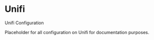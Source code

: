 # Unifi
Unifi Configuration

Placeholder for all configuration on Unifi for documentation purposes.

